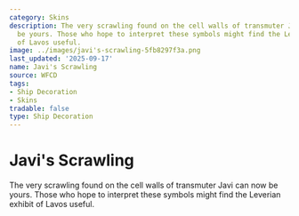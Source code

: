 ```yaml
---
category: Skins
description: The very scrawling found on the cell walls of transmuter Javi can now
  be yours. Those who hope to interpret these symbols might find the Leverian exhibit
  of Lavos useful.
image: ../images/javi's-scrawling-5fb8297f3a.png
last_updated: '2025-09-17'
name: Javi's Scrawling
source: WFCD
tags:
- Ship Decoration
- Skins
tradable: false
type: Ship Decoration
---
```


# Javi's Scrawling

The very scrawling found on the cell walls of transmuter Javi can now be yours. Those who hope to interpret these symbols might find the Leverian exhibit of Lavos useful.

